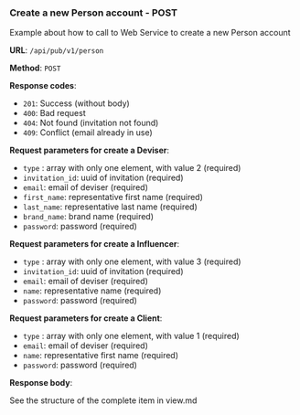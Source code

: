 ### Create a new Person account - POST 

Example about how to call to Web Service to create a new Person account

**URL**: `/api/pub/v1/person`

**Method**: `POST`

**Response codes**: 
* `201`: Success (without body)
* `400`: Bad request
* `404`: Not found (invitation not found)
* `409`: Conflict (email already in use)
  
**Request parameters for create a Deviser**:
* `type` : array with only one element, with value 2 (required)
* `invitation_id`: uuid of invitation (required)
* `email`: email of deviser (required)
* `first_name`: representative first name (required)
* `last_name`: representative last name (required)
* `brand_name`: brand name (required)
* `password`: password (required)
  
**Request parameters for create a Influencer**:
* `type` : array with only one element, with value 3 (required)
* `invitation_id`: uuid of invitation (required)
* `email`: email of deviser (required)
* `name`: representative name (required)
* `password`: password (required)


**Request parameters for create a Client**:
* `type` : array with only one element, with value 1 (required)
* `email`: email of deviser (required)
* `name`: representative first name (required)
* `password`: password (required)

**Response body**:

See the structure of the complete item in view.md  